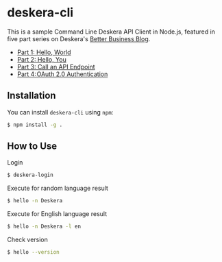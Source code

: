 # deskera-cli

This is a sample Command Line Deskera API Client in Node.js, featured in five part series on Deskera's [Better Business Blog](https://betterbusiness.deskera.com/).

 * [Part 1: Hello, World](https://betterbusiness.deskera.com/command-line-deskera-api-client-in-node-js-part-1-hello-world/)
 * [Part 2: Hello, You](https://betterbusiness.deskera.com/command-line-deskera-api-client-in-node-js-part-2-hello-you/)
 * [Part 3: Call an API Endpoint](https://betterbusiness.deskera.com/command-line-deskera-api-client-in-node-js-part-3-call-an-api-endpoint/)
 * [Part 4: OAuth 2.0 Authentication](https://betterbusiness.deskera.com/command-line-deskera-api-client-in-node-js-part-4-oauth-2-0-authentication/)

## Installation

You can install `deskera-cli` using `npm`:

```bash
$ npm install -g .
```

## How to Use

Login

```bash
$ deskera-login
```

Execute for random language result

```bash
$ hello -n Deskera
```

Execute for English language result

```bash
$ hello -n Deskera -l en
```

Check version

```bash
$ hello --version
```
